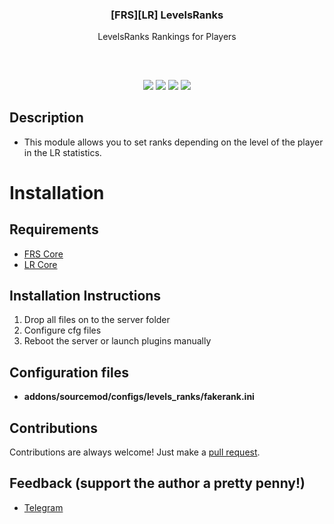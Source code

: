 
<h3 align="center">[FRS][LR] LevelsRanks</h3>
<p align="center">LevelsRanks Rankings for Players</p>
<h2></h2>
</p>
<br />

<p align="center">
<img src="https://img.shields.io/github/downloads/IL0co/FRS-LevelsRank/total?style=flat-square" /></a>
<a href="../../releases"><img src="https://img.shields.io/github/release/IL0co/FRS-LevelsRank?style=flat-square"/></a>
<a href="../../issues"><img src="https://img.shields.io/github/issues/IL0co/FRS-LevelsRank?style=flat-square" /></a>
<a href="../../pulls"><img src="https://img.shields.io/github/issues-pr/IL0co/FRS-LevelsRank?style=flat-square" /></a> 
</p>

## Description
* This module allows you to set ranks depending on the level of the player in the LR statistics.

# Installation 

## Requirements
* [FRS Core](https://github.com/IL0co/FRS-LevelsRank)
* [LR Core](https://github.com/levelsranks/levels-ranks-core)


## Installation Instructions
1. Drop all files on to the server folder
2. Configure cfg files
3. Reboot the server or launch plugins manually

## Configuration files

* **addons/sourcemod/configs/levels_ranks/fakerank.ini**

## Contributions
Contributions are always welcome!
Just make a [pull request](../../pulls).

## Feedback (support the author a pretty penny!)
* [Telegram](https://t.me/LocoCat)

